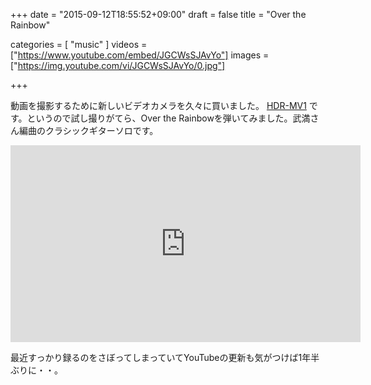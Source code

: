 +++
date = "2015-09-12T18:55:52+09:00"
draft = false
title = "Over the Rainbow"

categories = [ "music" ]
videos = ["https://www.youtube.com/embed/JGCWsSJAvYo"]
images = ["https://img.youtube.com/vi/JGCWsSJAvYo/0.jpg"]

+++

動画を撮影するために新しいビデオカメラを久々に買いました。 [HDR-MV1](http://www.sony.jp/mvr/products/HDR-MV1/) です。というので試し撮りがてら、Over the Rainbowを弾いてみました。武満さん編曲のクラシックギターソロです。

<iframe width="560" height="315" src="https://www.youtube.com/embed/JGCWsSJAvYo" frameborder="0" allowfullscreen></iframe>

最近すっかり録るのをさぼってしまっていてYouTubeの更新も気がつけば1年半ぶりに・・。
